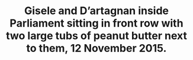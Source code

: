 ---
title: Gisele and D’artagnan inside Parliament sitting in front row with two large tubs of peanut butter next to them, 12 November 2015.
img: "Gisele and DArtagnan inside Parliament sitting in front row with peanut butters 12 Novemebr 2015.jpg"
---